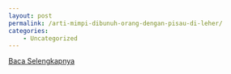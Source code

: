 ```yaml
---
layout: post
permalink: /arti-mimpi-dibunuh-orang-dengan-pisau-di-leher/
categories:
    - Uncategorized
---
```


[Baca Selengkapnya](/06)